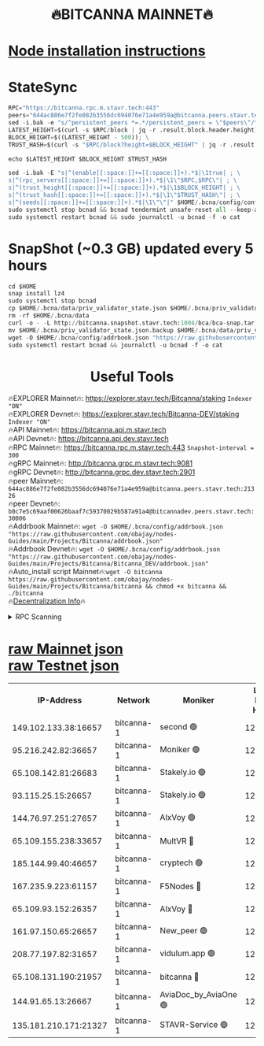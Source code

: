 <h1 align="center"> 🔥BITCANNA MAINNET🔥</h1>


[Node installation instructions](https://github.com/obajay/nodes-Guides/tree/main/Projects/Bitcanna)
=

# StateSync
```python
RPC="https://bitcanna.rpc.m.stavr.tech:443"
peers="644ac886e7f2fe082b3556dc694076e71a4e959a@bitcanna.peers.stavr.tech:21326"
sed -i.bak -e "s/^persistent_peers *=.*/persistent_peers = \"$peers\"/" $HOME/.bcna/config/config.toml
LATEST_HEIGHT=$(curl -s $RPC/block | jq -r .result.block.header.height); \
BLOCK_HEIGHT=$((LATEST_HEIGHT - 500)); \
TRUST_HASH=$(curl -s "$RPC/block?height=$BLOCK_HEIGHT" | jq -r .result.block_id.hash)

echo $LATEST_HEIGHT $BLOCK_HEIGHT $TRUST_HASH

sed -i.bak -E "s|^(enable[[:space:]]+=[[:space:]]+).*$|\1true| ; \
s|^(rpc_servers[[:space:]]+=[[:space:]]+).*$|\1\"$RPC,$RPC\"| ; \
s|^(trust_height[[:space:]]+=[[:space:]]+).*$|\1$BLOCK_HEIGHT| ; \
s|^(trust_hash[[:space:]]+=[[:space:]]+).*$|\1\"$TRUST_HASH\"| ; \
s|^(seeds[[:space:]]+=[[:space:]]+).*$|\1\"\"|" $HOME/.bcna/config/config.toml
sudo systemctl stop bcnad && bcnad tendermint unsafe-reset-all --keep-addr-book
sudo systemctl restart bcnad && sudo journalctl -u bcnad -f -o cat
```
# SnapShot (~0.3 GB) updated every 5 hours
```python
cd $HOME
snap install lz4
sudo systemctl stop bcnad
cp $HOME/.bcna/data/priv_validator_state.json $HOME/.bcna/priv_validator_state.json.backup
rm -rf $HOME/.bcna/data
curl -o - -L http://bitcanna.snapshot.stavr.tech:1004/bca/bca-snap.tar.lz4 | lz4 -c -d - | tar -x -C $HOME/.bcna --strip-components 2
mv $HOME/.bcna/priv_validator_state.json.backup $HOME/.bcna/data/priv_validator_state.json
wget -O $HOME/.bcna/config/addrbook.json "https://raw.githubusercontent.com/obajay/nodes-Guides/main/Projects/Bitcanna/addrbook.json"
sudo systemctl restart bcnad && journalctl -u bcnad -f -o cat
```

 <h1 align="center"> Useful Tools</h1>

🔥EXPLORER Mainnet🔥:    https://explorer.stavr.tech/Bitcanna/staking          `Indexer "ON"` \
🔥EXPLORER Devnet🔥:     https://explorer.stavr.tech/Bitcanna-DEV/staking     `Indexer "ON"` \
🔥API Mainnet🔥:         https://bitcanna.api.m.stavr.tech \
🔥API Devnet🔥:          https://bitcanna.api.dev.stavr.tech \
🔥RPC Mainnet🔥:         https://bitcanna.rpc.m.stavr.tech:443         `Snapshot-interval = 300` \
🔥gRPC Mainnet🔥:        http://bitcanna.grpc.m.stavr.tech:9081 \
🔥gRPC Devnet🔥:         http://bitcanna.grpc.dev.stavr.tech:2901 \
🔥peer Mainnet🔥:        `644ac886e7f2fe082b3556dc694076e71a4e959a@bitcanna.peers.stavr.tech:21326` \
🔥peer Devnet🔥:         `b0c7e5c69aaf00626baaf7c59370029b587a91a4@bitcannadev.peers.stavr.tech:30006` \
🔥Addrbook Mainnet🔥:    ```wget -O $HOME/.bcna/config/addrbook.json "https://raw.githubusercontent.com/obajay/nodes-Guides/main/Projects/Bitcanna/addrbook.json"``` \
🔥Addrbook Devnet🔥:    ```wget -O $HOME/.bcna/config/addrbook.json "https://raw.githubusercontent.com/obajay/nodes-Guides/main/Projects/Bitcanna/Bitcanna_DEV/addrbook.json"``` \
🔥Auto_install script Mainnet🔥:```wget -O bitcanna https://raw.githubusercontent.com/obajay/nodes-Guides/main/Projects/Bitcanna/bitcanna && chmod +x bitcanna && ./bitcanna``` \
🔥[Decentralization Info](https://github.com/obajay/StateSync-snapshots/tree/main/Projects/Bitcanna/Decentralization)🔥


<details>
<summary>RPC Scanning</summary>

<h2 align="center"> We scan nodes in real time every 4 hours. And we provide the final result of RPC endpoints.
We cannot influence the operation of these nodes in any way. </h2>


```python
If Voting Power is higher than 0 --> then the Node is a validator of the network and may be subject to attack and be a potential threat to the chain.
```
```python
We marked such validators with a red symbol
```

</details>

[raw Mainnet json](https://rpc-check.bcam.stavr.tech/bcam/rpc-bcam-result.json) \
[raw Testnet json](https://github.com/obajay/StateSync-snapshots/tree/main/Projects/Bitcanna/Rpc-Check-Testnet)
=



<table><tr><th>IP-Address</th><th>Network</th><th>Moniker</th><th>Latest Block Height</th><th>Earliest Block Height</th><th>Catching Up</th><th>Tx Index</th><th>Voting Power</th><th>Scan Time</th></tr><tr><td>149.102.133.38:16657</td><td>bitcanna-1</td><td>second 🟢</td><td>12646486</td><td>1</td><td>False</td><td>on</td><td>0</td><td>2024-02-19T00:00:29.420431543UTC</td></tr><tr><td>95.216.242.82:36657</td><td>bitcanna-1</td><td>Moniker 🟢</td><td>12646474</td><td>5776907</td><td>False</td><td>on</td><td>0</td><td>2024-02-18T23:59:24.354014297UTC</td></tr><tr><td>65.108.142.81:26683</td><td>bitcanna-1</td><td>Stakely.io 🟢</td><td>12646479</td><td>6152001</td><td>False</td><td>on</td><td>0</td><td>2024-02-18T23:59:50.521754949UTC</td></tr><tr><td>93.115.25.15:26657</td><td>bitcanna-1</td><td>Stakely.io 🟢</td><td>12646478</td><td>6520001</td><td>False</td><td>on</td><td>0</td><td>2024-02-18T23:59:44.055487466UTC</td></tr><tr><td>144.76.97.251:27657</td><td>bitcanna-1</td><td>AlxVoy 🟢</td><td>12646483</td><td>8805201</td><td>False</td><td>on</td><td>0</td><td>2024-02-19T00:00:16.672658116UTC</td></tr><tr><td>65.109.155.238:33657</td><td>bitcanna-1</td><td>MultVR 🔴</td><td>12646480</td><td>9933415</td><td>False</td><td>on</td><td>353069</td><td>2024-02-18T23:59:58.265314916UTC</td></tr><tr><td>185.144.99.40:46657</td><td>bitcanna-1</td><td>cryptech 🟢</td><td>12646474</td><td>11528001</td><td>False</td><td>on</td><td>0</td><td>2024-02-18T23:59:19.796239813UTC</td></tr><tr><td>167.235.9.223:61157</td><td>bitcanna-1</td><td>F5Nodes 🔴</td><td>12646481</td><td>12084001</td><td>False</td><td>on</td><td>570</td><td>2024-02-19T00:00:00.648900500UTC</td></tr><tr><td>65.109.93.152:26357</td><td>bitcanna-1</td><td>AlxVoy 🔴</td><td>12646486</td><td>12109301</td><td>False</td><td>on</td><td>1391783</td><td>2024-02-19T00:00:29.994580385UTC</td></tr><tr><td>161.97.150.65:26657</td><td>bitcanna-1</td><td>New_peer 🟢</td><td>12646479</td><td>12254001</td><td>False</td><td>on</td><td>0</td><td>2024-02-18T23:59:50.823596250UTC</td></tr><tr><td>208.77.197.82:31657</td><td>bitcanna-1</td><td>vidulum.app 🟢</td><td>12596389</td><td>12386934</td><td>False</td><td>on</td><td>0</td><td>2024-02-18T23:59:53.744063103UTC</td></tr><tr><td>65.108.131.190:21957</td><td>bitcanna-1</td><td>bitcanna 🔴</td><td>12646481</td><td>12546481</td><td>False</td><td>on</td><td>419056</td><td>2024-02-19T00:00:05.054521448UTC</td></tr><tr><td>144.91.65.13:26667</td><td>bitcanna-1</td><td>AviaDoc_by_AviaOne 🟢</td><td>12646482</td><td>12645001</td><td>False</td><td>on</td><td>0</td><td>2024-02-19T00:00:13.929224279UTC</td></tr><tr><td>135.181.210.171:21327</td><td>bitcanna-1</td><td>STAVR-Service 🟢</td><td>12646483</td><td>12645201</td><td>False</td><td>on</td><td>0</td><td>2024-02-19T00:00:16.376568153UTC</td></tr></table>
